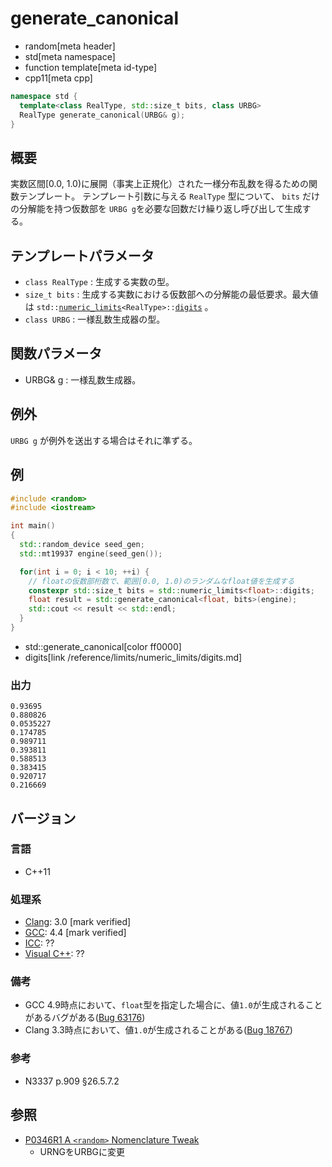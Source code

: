 # generate_canonical
* random[meta header]
* std[meta namespace]
* function template[meta id-type]
* cpp11[meta cpp]

```cpp
namespace std {
  template<class RealType, std::size_t bits, class URBG>
  RealType generate_canonical(URBG& g);
}
```

## 概要
実数区間\[0.0, 1.0\)に展開（事実上正規化）された一様分布乱数を得るための関数テンプレート。
テンプレート引数に与える `RealType` 型について、 `bits` だけの分解能を持つ仮数部を `URBG g`を必要な回数だけ繰り返し呼び出して生成する。


## テンプレートパラメータ
- `class RealType` : 生成する実数の型。
- `size_t bits` : 生成する実数における仮数部への分解能の最低要求。最大値は `std::`[`numeric_limits`](/reference/limits/numeric_limits.md)`<RealType>::`[`digits`](/reference/limits/numeric_limits/digits.md) 。
- `class URBG` : 一様乱数生成器の型。

## 関数パラメータ
- URBG& g : 一様乱数生成器。


## 例外
`URBG g` が例外を送出する場合はそれに準ずる。


## 例
```cpp example
#include <random>
#include <iostream>

int main()
{
  std::random_device seed_gen;
  std::mt19937 engine(seed_gen());

  for(int i = 0; i < 10; ++i) {
    // floatの仮数部桁数で、範囲[0.0, 1.0)のランダムなfloat値を生成する
    constexpr std::size_t bits = std::numeric_limits<float>::digits;
    float result = std::generate_canonical<float, bits>(engine);
    std::cout << result << std::endl;
  }
}
```
* std::generate_canonical[color ff0000]
* digits[link /reference/limits/numeric_limits/digits.md]

### 出力
```
0.93695
0.880826
0.0535227
0.174785
0.989711
0.393811
0.588513
0.383415
0.920717
0.216669
```

## バージョン
### 言語
- C++11

### 処理系
- [Clang](/implementation.md#clang): 3.0 [mark verified]
- [GCC](/implementation.md#gcc): 4.4 [mark verified]
- [ICC](/implementation.md#icc): ??
- [Visual C++](/implementation.md#visual_cpp): ??

### 備考
- GCC 4.9時点において、`float`型を指定した場合に、値`1.0`が生成されることがあるバグがある([Bug 63176](https://gcc.gnu.org/bugzilla/show_bug.cgi?id=63176))
- Clang 3.3時点において、値`1.0`が生成されることがある([Bug 18767](https://llvm.org/bugs/show_bug.cgi?id=18767))

### 参考
- N3337 p.909 §26.5.7.2


## 参照
- [P0346R1 A `<random>` Nomenclature Tweak](http://www.open-std.org/jtc1/sc22/wg21/docs/papers/2016/p0346r1.pdf)
    - URNGをURBGに変更
